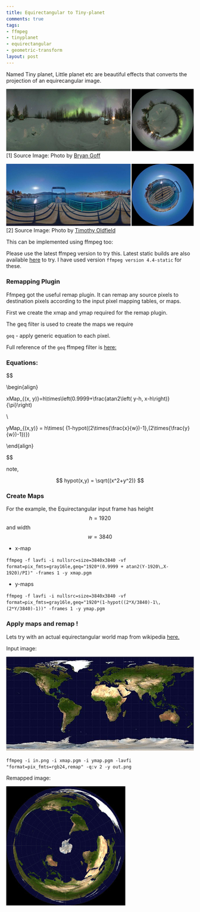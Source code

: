 ```yaml
---
title: Equirectangular to Tiny-planet
comments: true
tags:
- ffmpeg
- tinyplanet
- equirectangular
- geometric-transform
layout: post
---
```


Named Tiny planet, Little planet etc are beautiful effects that converts the projection of an equirecangular image.

![](/upload/tinyplanet/tiny3.jpg) 
[1] Source Image: Photo by <a href="https://unsplash.com/@bryangoffphoto?utm_source=unsplash&utm_medium=referral&utm_content=creditCopyText" target="_blank">Bryan Goff</a>

![](/upload/tinyplanet/tiny2.jpg) 
[2]  Source Image: Photo by <a href="https://unsplash.com/@oldfieldart?utm_source=unsplash&utm_medium=referral&utm_content=creditCopyText" target="_blank">Timothy Oldfield</a>

This can be implemented using ffmpeg too:

Please use the latest ffmpeg version to try this. Latest static builds are also available [here](https://johnvansickle.com/ffmpeg/) to try. I have used version `ffmpeg version 4.4-static` for these.
### Remapping Plugin
Ffmpeg got the useful remap plugin. It can remap any source pixels to destination pixels according to the input pixel mapping tables, or maps. 

First we create the xmap and ymap required for the remap plugin. 

The geq filter is used to create the maps we require

`geq` - apply generic equation to each pixel.

Full reference of the `geq` ffmpeg filter is [here:]( https://ffmpeg.org/ffmpeg-filters.html#geq)
### Equations:

$$

\begin{align}

xMap_{(x, y)}=h\times\left(0.9999+\frac{atan2\left( y-h, x-h\right)}{\pi}\right)

\\

yMap_{(x,y)} = h\times( {1-hypot((2\times{\frac{x}{w})-1},(2\times{\frac{y}{w})-1})})

\end{align}

$$

note, 

$$ hypot(x,y) = \sqrt{(x^2+y^2)} $$

### Create Maps
For the example, the Equirectangular input frame has height $$h=1920$$ and width $$w=3840$$

* x-map

`ffmpeg -f lavfi -i nullsrc=size=3840x3840 -vf format=pix_fmts=gray16le,geq="1920*(0.9999 + atan2(Y-1920\,X-1920)/PI)" -frames 1 -y xmap.pgm`

* y-maps

`ffmpeg -f lavfi -i nullsrc=size=3840x3840 -vf format=pix_fmts=gray16le,geq="1920*(1-hypot((2*X/3840)-1\,(2*Y/3840)-1))" -frames 1 -y ymap.pgm`

### Apply maps and remap !
Lets try with an actual equirectangular world map from wikipedia 
<a href="https://commons.wikimedia.org/wiki/File:Equirectangular-projection.jpg" target="_blank">here.</a>

Input image:

![](/upload/tinyplanet/640px-Equirectangular-projection.jpg) 

`ffmpeg -i in.png -i xmap.pgm -i ymap.pgm -lavfi "format=pix_fmts=rgb24,remap" -q:v 2 -y out.png`

Remapped image:

![](/upload/tinyplanet/remapped.jpg)
